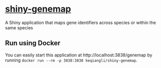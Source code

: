 # [shiny-genemap](https://keqiangli.shinyapps.io/genemap)
A Shiny application that maps gene identifiers across species or within the same species

## Run using Docker
You can easily start this application at http://localhost:3838/genemap by running `docker run --rm -p 3838:3838 keqiangli/shiny-genemap`.
